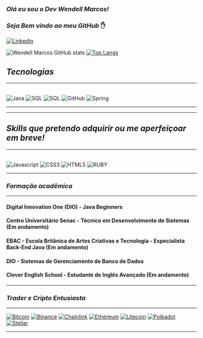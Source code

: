 ### <i> Olá eu sou o Dev Wendell Marcos! 
### Seja Bem vindo ao meu GitHub </i> ✋

[![Linkedin](https://img.shields.io/badge/LinkedIn-0077B5?style=for-the-badge&logo=linkedin&logoColor=white)](https://www.linkedin.com/in/wendell-marcos-waldemar/)

![Wendell Marcos GitHub stats](https://github-readme-stats.vercel.app/api?username=wendellmarcos&show_icons=true&theme=highcontrast)  [![Top Langs](https://github-readme-stats.vercel.app/api/top-langs/?username=wendellmarcos&layout=compact)](https://github.com/wendellmarcos/github-readme-stats)


## <i> Tecnologias </i>

<hr>

<div style="display: inline_block"><br/>
  <img aling="center "alt="Java" src="https://img.shields.io/badge/java-%23ED8B00.svg?style=for-the-badge&logo=java&logoColor=white" />
  <img aling="center "alt="SQL" src="https://img.shields.io/badge/MySQL-00000F?style=for-the-badge&logo=mysql&logoColor=white" />
  <img aling="center "alt="SQL" src="https://img.shields.io/badge/PostgreSQL-316192?style=for-the-badge&logo=postgresql&logoColor=white" />
  <img aling="center "alt="GitHub" src="https://img.shields.io/badge/GitHub-100000?style=for-the-badge&logo=github&logoColor=white" />
  <img aling="center "alt="Spring" src="https://img.shields.io/badge/Spring-6DB33F?style=for-the-badge&logo=spring&logoColor=white" />
</div>
<hr>



<hr>

## <i> Skills que pretendo adquirir ou me aperfeiçoar em breve! </i>
<hr>

<div style="display: inline_block"><br/>
  <img aling="center "alt="Javascript" src="https://img.shields.io/badge/javascript-%23323330.svg?style=for-the-badge&logo=javascript&logoColor=%23F7DF1E" />
  <img aling="center "alt="CSS3" src="https://img.shields.io/badge/css3-%231572B6.svg?style=for-the-badge&logo=css3&logoColor=white" />
  <img aling="center "alt="HTML5" src="https://img.shields.io/badge/html5-%23E34F26.svg?style=for-the-badge&logo=html5&logoColor=white" />
  <img aling="center "alt="RUBY" src="https://img.shields.io/badge/ruby-%23CC342D.svg?style=for-the-badge&logo=ruby&logoColor=white" />
</div>

<hr>





### <i> Formação acadêmica </i>

<hr>

#### Digital Innovation One (DIO) - Java Beginners
#### Centro Universitário Senac - Técnico em Desenvolvimento de Sistemas (Em andamento)
#### EBAC - Escola Britânica de Artes Criativas e Tecnologia - Especialista Back-End Java (Em andamento)
#### DIO - Sistemas de Gerenciamento de Banco de Dados
#### Clever English School - Estudante de Inglês Avançado (Em andamento)


<hr>

### <i> Trader e Cripto Entusiasta </i>

<hr>

[![Bitcoin](https://img.shields.io/badge/Bitcoin-000?style=for-the-badge&logo=bitcoin&logoColor=white )](https://accounts.binance.com/pt-PT/register?ref=H1K59XPZ)
[![Binance](https://img.shields.io/badge/Binance-FCD535?style=for-the-badge&logo=binance&logoColor=white)](https://accounts.binance.com/pt-PT/register?ref=H1K59XPZ)
[![Chainlink](https://img.shields.io/badge/Chainlink-375BD2?style=for-the-badge&logo=Chainlink&logoColor=white)](https://accounts.binance.com/pt-PT/register?ref=H1K59XPZ)
[![Ethereum](https://img.shields.io/badge/Ethereum-3C3C3D?style=for-the-badge&logo=Ethereum&logoColor=white)](https://accounts.binance.com/pt-PT/register?ref=H1K59XPZ)
[![Litecoin](https://img.shields.io/badge/Litecoin-A6A9AA?style=for-the-badge&logo=Litecoin&logoColor=white)](https://accounts.binance.com/pt-PT/register?ref=H1K59XPZ)
[![Polkadot](https://img.shields.io/badge/polkadot-E6007A?style=for-the-badge&logo=polkadot&logoColor=white)](https://accounts.binance.com/pt-PT/register?ref=H1K59XPZ)
[![Stellar](https://img.shields.io/badge/Stellar-7D00FF?style=for-the-badge&logo=Stellar&logoColor=white)](https://accounts.binance.com/pt-PT/register?ref=H1K59XPZ)


<hr>
